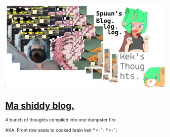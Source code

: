 ![banner](./public/static/bener.png)

# [**Ma shiddy blog.**](https://spuun.art)

A bunch of thoughts compiled into one dumpster fire.

AKA. Front row seats to cooked brain kek *✧･ﾟ: *✧･ﾟ:
